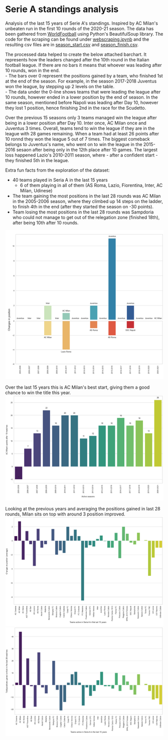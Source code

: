 # Serie A standings analysis

Analysis of the last 15 years of Serie A's standings. Inspired by AC Milan's unbeaten run in the first 10 rounds of the 2020-21 season.
The data has been gathered from [WorldFootball](https://www.worldfootball.net/) using Python's BeautifulSoup library. The code for the scraping can be found under [webscraping.ipynb](https://github.com/ttothuk-proj/serie_a_standings_analyis/blob/main/webscraping.ipynb) and the resulting csv files are in [season_start.csv](https://github.com/ttothuk-proj/serie_a_standings_analyis/blob/main/season_start.csv) and [season_finish.csv](https://github.com/ttothuk-proj/serie_a_standings_analyis/blob/main/season_finish.csv).

The processed data helped to create the below attached barchart. It represents how the leaders changed after the 10th round in the Italian football league. If there are no bars it means that whoever was leading after 10 rounds, won in the end. <br/> - The bars over 0 represent the positions gained by a team, who finished 1st at the end of the season. For example, in the season 2017-2018 Juventus won the league, by stepping up 2 levels on the table. <br/> - The data under the 0-line shows teams that were leading the league after 10 rounds, however ended in a lower position by the end of season. In the same season, mentioned before Napoli was leading after Day 10, however they lost 1 position, hence finishing 2nd in the race for the Scudetto.

Over the previous 15 seasons only 3 teams managed win the league after being in a lower position after Day 10. Inter once, AC Milan once and Juventus 3 times. Overall, teams tend to win the league if they are in the league with 28 games remaining. When a team had at least 26 points after 10 ronnd they won the league 5 out of 7 times. The biggest comeback belongs to Juventus's name, who went on to win the league in the 2015-2016 sesaon after being only in the 12th place after 10 games. The largest loss happened Lazio's 2010-2011 season, where - after a confident start - they finished 5th in the league.

Extra fun facts from the exploration of the dataset: 
- 40 teams played in Seria A in the last 15 years
  - 6 of them playing in all of them (AS Roma, Lazio, Fiorentina, Inter, AC Milan, Udinese)
- The team gaining the most positions in the last 28 rounds was AC Milan in the 2005-2006 season, where they climbed up 14 steps on the ladder, to finish 4th in the end (after they started the season on -30 points).
- Team losing the most positions in the last 28 rounds was Sampdoria who could not manage to get out of the relegation zone (finished 18th), after being 10th after 10 rounds.


![](/img/combined_half_titles.jpg)


Over the last 15 years this is AC Milan's best start, giving them a good chance to win the title this year.
![](/img/milan_starts2.png)


Looking at the previous years and averaging the positions gained in last 28 rounds, Milan sits on top with around 3 position improved.
![](/img/average_position_change.png)
![](/img/total_position.png)
